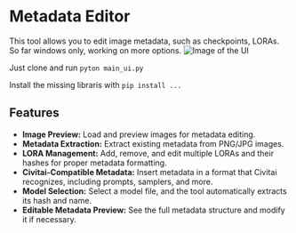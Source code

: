 # Metadata Editor

This tool allows you to edit image metadata, such as checkpoints, LORAs. So far windows only, working on more options.
![Image of the UI](https://image.civitai.com/xG1nkqKTMzGDvpLrqFT7WA/dfe6ce9f-755d-461a-86fc-ca352174d9a2/width=525/dfe6ce9f-755d-461a-86fc-ca352174d9a2.jpeg) 

Just clone and run `pyton main_ui.py`

Install the missing libraris with `pip install ...`

## Features

- **Image Preview:** Load and preview images for metadata editing.
- **Metadata Extraction:** Extract existing metadata from PNG/JPG images.
- **LORA Management:** Add, remove, and edit multiple LORAs and their hashes for proper metadata formatting.
- **Civitai-Compatible Metadata:** Insert metadata in a format that Civitai recognizes, including prompts, samplers, and more.
- **Model Selection:** Select a model file, and the tool automatically extracts its hash and name.
- **Editable Metadata Preview:** See the full metadata structure and modify it if necessary.

